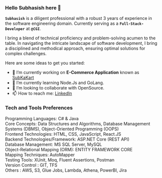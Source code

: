 ### Hello Subhasish here 👋


**`Subhasish`** is a diligent professional with a robust 3 years of experience in the software engineering domain. Currently serving as a **`Full-Stack-Developer`** at **`@CGI`**.

I bring a blend of technical proficiency and problem-solving acumen to the table. In navigating the intricate landscape of software development, I bring a disciplined and methodical approach, ensuring optimal solutions for complex challenges.

Here are some ideas to get you started:

- 🔭 I’m currently working on **E-Commerce Application** known as [SubKaKart](https://github.com/Subha85829/SUBKAKART) 
- 🌱 I’m currently learning Node.Js and GoLang.
- 👯 I’m looking to collaborate with OpenSource.
- 📫 How to reach me: [LinkedIn](https://www.linkedin.com/in/subhasish-modak-482262164/)

### Tech and Tools Preferences

Programming Languages: C# & Java <br />
Core Concepts: Data Structures and Algorithms, Database Management Systems (DBMS), Object-Oriented Programming (OOPS) <br />
Frontend Technologies: HTML, CSS, JavaScript, React.JS <br />
Backend Technologies/Framework: ASP.NET Core (REST API) <br />
Database Management: MS SQL Server, MySQL <br />
Object-Relational Mapping (ORM): ENTITY FRAMEWORK CORE <br />
Mapping Techniques: AutoMapper <br />
Testing Tools: XUnit, Moq, Fluent Assertions, Postman <br />
Version Control : GIT, TFS <br />
Others : AWS, S3, Glue Jobs, Lambda, Athena, PowerBI, Jira 

